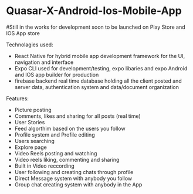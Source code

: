 # Quasar-X-Android-Ios-Mobile-App

#Still in the works for development soon to be launched on Play Store and IOS App store


Technolagies used: 
  - React Native for hybrid mobile app development framework for the UI, navigation and interface 
  - Expo CLI used for development/testing, expo libaries and expo Android and IOS app builder for production
  - firebase backend real time database holding all the client posted  and server data, authentication system and data/document organization
  
  
  
Features: 
  - Picture posting
  - Comments, likes and sharing for all posts (real time)
  - User Stories
  - Feed algorthim based on the users you follow 
  - Profile system and Profile editing 
  - Users searching
  - Explore page 
  - Video Reels posting and watching 
  - Video reels liking, commenting and sharing 
  - Built in Video reccording 
  - User following and creating chats through profile 
  - Direct Message system with anybody you follow 
  - Group chat creating system with anybody in the App
  

